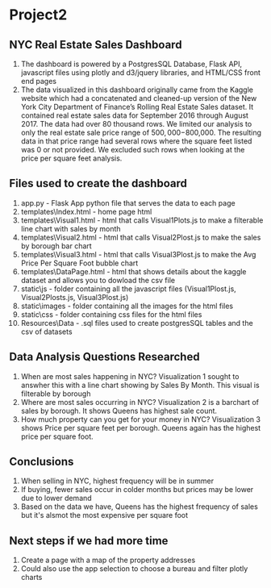 # Project2

##  NYC Real Estate Sales Dashboard
1) The dashboard is powered by a PostgresSQL Database, Flask API, javascript files using plotly and d3/jquery libraries, and HTML/CSS front end pages
2) The data visualized in this dashboard originally came from the Kaggle website which had a concatenated and cleaned-up version of the New York City Department of Finance’s Rolling Real Estate Sales dataset. It contained real estate sales data for September 2016 through August 2017. The data had over 80 thousand rows. We limited our analysis to only the real estate sale price range of $500,000-$800,000. The resulting data in that price range had several rows where the square feet listed was 0 or not provided. We excluded such rows when looking at the price per square feet analysis.<br />

## Files used to create the dashboard
1) app.py - Flask App python file that serves the data to each page<br />
2) templates\Index.html - home page html<br />
3) templates\Visual1.html - html that calls Visual1Plots.js to make a filterable line chart with sales by month<br />
4) templates\Visual2.html - html that calls Visual2Plost.js to make the sales by borough bar chart<br />
5) templates\Visual3.html - html that calls Visual3Plost.js to make the Avg Price Per Square Foot bubble chart<br />
6) templates\DataPage.html - html that shows details about the kaggle dataset and allows you to dowload the csv file<br />
7) static\js - folder containing all the javascript files (Visual1Plost.js, Visual2Plosts.js, Visual3Plost.js)<br />
8) static\images - folder containing all the images for the html files<br />
9) static\css - folder containing css files for the html files<br />
10) Resources\Data - .sql files used to create postgresSQL tables and the csv of datasets<br />

## Data Analysis Questions Researched
1) When are most sales happening in NYC?  Visualization 1 sought to answher this with a line chart showing by Sales By Month.  This visual is filterable by borough<br />
2) Where are most sales occurring in NYC?  Visualization 2 is a barchart of sales by borough.  It shows Queens has highest sale count.<br />
3) How much property can you get for your money in NYC?  Visualization 3 shows Price per square feet per borough.  Queens again has the highest price per square foot.<br />

## Conclusions
1) When selling in NYC, highest frequency will be in summer<br />
2) If buying, fewer sales occur in colder months but prices may be lower due to lower demand<br />
3) Based on the data we have, Queens has the highest frequency of sales but it's alsmot the most expensive per square foot<br />

## Next steps if we had more time
1) Create a page with a map of the property addresses<br />
2) Could also use the app selection to choose a bureau and filter plotly charts<br />